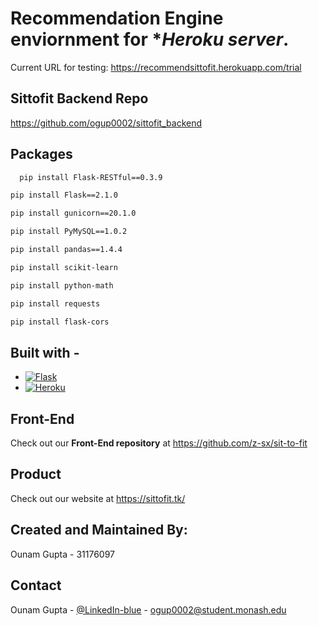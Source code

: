 # Recommendation Engine enviornment for **Heroku server*.
Current URL for testing:
https://recommendsittofit.herokuapp.com/trial
## Sittofit Backend Repo
https://github.com/ogup0002/sittofit_backend
## Packages
```sh
  pip install Flask-RESTful==0.3.9
  ```
  ```sh
  pip install Flask==2.1.0
  ```
  ```sh
  pip install gunicorn==20.1.0
  ```
  ```sh
  pip install PyMySQL==1.0.2
  ```
  ```sh
  pip install pandas==1.4.4
  ```
  ```sh
  pip install scikit-learn
  ```
  ```sh
  pip install python-math
  ```
  ```sh
  pip install requests
  ```
  ```sh
  pip install flask-cors
  ```
  
## Built with - 
* [![Flask][Flask]][Flask-url]
* [![Heroku][Heroku]][Heroku-url]

## Front-End
Check out our **Front-End repository** at https://github.com/z-sx/sit-to-fit
## Product
Check out our website at https://sittofit.tk/
## Created and Maintained By:
Ounam Gupta - 31176097
## Contact

Ounam Gupta - [@LinkedIn-blue](https://www.linkedin.com/in/ounamg008/) - ogup0002@student.monash.edu
  
<!-- MARKDOWN LINKS & IMAGES -->
<!-- https://www.markdownguide.org/basic-syntax/#reference-style-links -->
[Flask]: https://img.shields.io/badge/Flask-000000?style=for-the-badge&logo=flask&logoColor=white
[Heroku]: https://img.shields.io/badge/Heroku-430098?style=for-the-badge&logo=heroku&logoColor=white
[python.org]: https://img.shields.io/badge/Python-FFD43B?style=for-the-badge&logo=python&logoColor=blue
[Python-url]: https://www.python.org/
[Flask-url]: https://flask.palletsprojects.com/en/2.2.x/
[Heroku-url]: https://id.heroku.com/login



